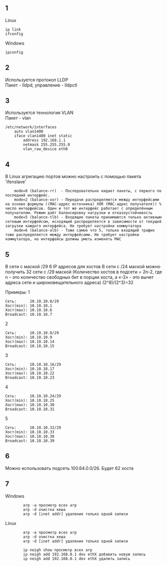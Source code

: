 ## 1
Linux
```
ip link 
ifconfig
```

Windows
```
ipconfig
```

## 2
Используется протокол LLDP \
Пакет - lldpd, управление - lldpctl

## 3
Используется технология VLAN \
Пакет - vlan 

```
/etc/network/interfaces
    auto vlan1400 
    iface vlan1400 inet static 
        address 192.168.1.1      
        netmask 255.255.255.0        
        vlan_raw_device eth0
```

## 4
В Linux агрегацию портов можно настроить с помощью пакета 'ifenslave'
```
    mode=0 (balance-rr)  - Последовательно кидает пакеты, с первого по последний интерфейс.
    mode=2 (balance-xor) - Передачи распределяются между интерфейсами на основе формулы ((MAC-адрес источника) XOR (MAC-адрес получателя)) % число интерфейсов. Один и тот же интерфейс работает с определённым получателем. Режим даёт балансировку нагрузки и отказоустойчивость
    mode=5 (balance-tlb) - Входящие пакеты принимаются только активным сетевым интерфейсом, исходящий распределяется в зависимости от текущей загрузки каждого интерфейса. Не требует настройки коммутатора
    mode=6 (balance-alb) - Тоже самое что 5, только входящий трафик тоже распределяется между интерфейсами. Не требует настройки коммутатора, но интерфейсы должны уметь изменять MAC
```

## 5

В сети с маской /29 6 IP адресов для хостов
В сети с /24 маской можно получить 32 сети с /29 маской (Количество хостов в подсети = 2n-2, где n – это количество свободных бит в порции хоста, а «-2» - это вычет адреса сети и широковещательного адреса)
(2^8)/(2^3)=32

Примеры:
1
```
Сеть:      10.10.10.0/29
Хост(min): 10.10.10.1
Хост(max): 10.10.10.6
Broadcast: 10.10.10.7
```
2
```
Сеть:      10.10.10.8/29       
Хост(min): 10.10.10.9
Хост(max): 10.10.10.14
Broadcast: 10.10.10.15
```
3
```
Сеть:      10.10.10.16/29     
Хост(min): 10.10.10.17
Хост(max): 10.10.10.22
Broadcast: 10.10.10.23
```
4
```
Сеть:      10.10.10.24/29     
Хост(min): 10.10.10.25
Хост(max): 10.10.10.30
Broadcast: 10.10.10.31
```
5
```
Сеть:      10.10.10.32/29     
Хост(min): 10.10.10.33
Хост(max): 10.10.10.38
Broadcast: 10.10.10.39
```

## 6
Можно использовать подсеть 100.64.0.0/26. Будет 62 хоста

## 7
Windows
```
        arp -a просмотр всех arp
        arp -d очистка кеша
        arp -d [inet addr] удаление только одной записи
```    
Linux

```
        arp -a просмотр всех arp
        arp -d очистка кеша
        arp -d [inet addr] удаление только одной записи
    
        ip neigh show просмотр всех arp
        ip neigh add 192.168.0.1 dev ethX добавить новую запись
        ip neigh add 192.168.0.1 dev ethX удалить запись
```

